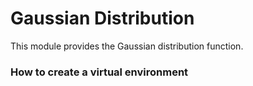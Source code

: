 # Gaussian Distribution
This module provides the Gaussian distribution function.

### How to create a virtual environment